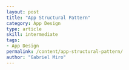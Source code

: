 ```yaml
---
layout: post
title: "App Structural Pattern"
category: App Design
type: article
skill: intermediate
tags:
- App Design
permalink: /content/app-structural-pattern/
author: "Gabriel Miro"
---
```


